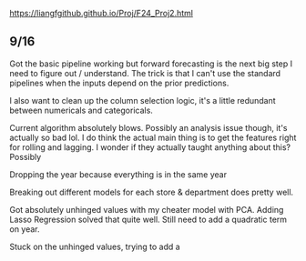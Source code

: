 https://liangfgithub.github.io/Proj/F24_Proj2.html



## 9/16
Got the basic pipeline working but forward forecasting is the next big step I need to figure out / understand.
The trick is that I can't use the standard pipelines when the inputs depend on the prior predictions.

I also want to clean up the column selection logic, it's a little redundant between numericals and categoricals. 

Current algorithm absolutely blows. Possibly an analysis issue though, it's actually so bad lol. I do think the actual main thing is to get the features right for rolling and lagging. I wonder if they actually taught anything about this?
Possibly 


Dropping the year because everything is in the same year


Breaking out different models for each store & department does pretty well.

Got absolutely unhinged values with my cheater model with PCA. Adding Lasso Regression solved that quite well. Still need to add a quadratic term on year.

Stuck on the unhinged values, trying to add a 